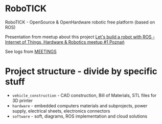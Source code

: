 # RoboTICK
RoboTICK - OpenSource &amp; OpenHardware robotic free platform (based on ROS)

Presentation from meetup about this project [Let's build a robot with ROS - Internet of Things, Hardware & Robotics meetup #1 Poznań](https://www.slideshare.net/bieli/lets-build-a-robot-with-ros-internet-of-things-hardware-robotics-meetup-1-pozna)

See logs from [MEETINGS](MEETINGS.md)


Project structure - divide by specific stuff
====
- `vehicle_construction` - CAD construction, Bill of Materials, STL files for 3D printer
- `hardware` - embedded computers materials and subprojects, power supply, electrical sheets, electronics connectors
- `software` - soft, diagrams, ROS implementation and cloud solutions

 
